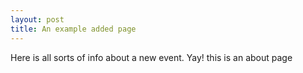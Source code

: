 ```yaml
---
layout: post
title: An example added page
---
```


Here is all sorts of info about a new event.  Yay! this is an about page

